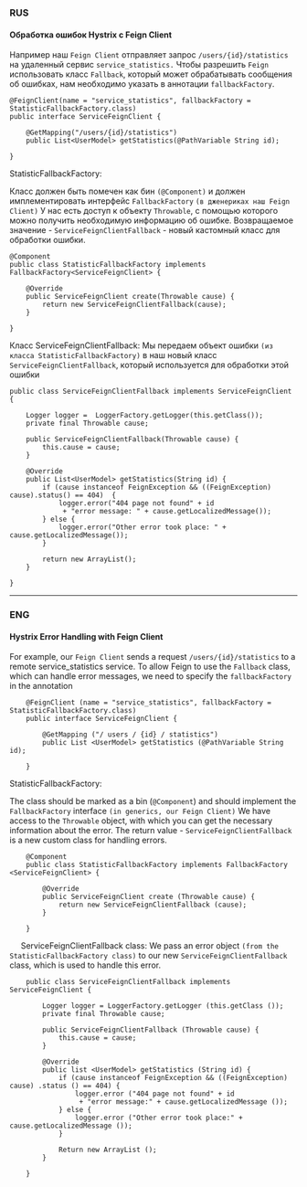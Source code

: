 ### RUS

#### Обработка ошибок Hystrix с Feign Client

Например наш `Feign Client` отправляет запрос `/users/{id}/statistics` на удаленный сервис `service_statistics.`
Чтобы разрешить `Feign` использовать класс `Fallback`, который может обрабатывать сообщения об ошибках, нам необходимо указать в аннотации `fallbackFactory`.

    @FeignClient(name = "service_statistics", fallbackFactory = StatisticFallbackFactory.class)
    public interface ServiceFeignClient {
    
        @GetMapping("/users/{id}/statistics")
        public List<UserModel> getStatistics(@PathVariable String id);
    
    }

StatisticFallbackFactory:

Класс должен быть помечен как бин `(@Component)` и должен имплементировать интерфейс `FallbackFactory` `(в дженериках наш Feign Client)`
У нас есть доступ к объекту `Throwable`, с помощью которого можно получить необходимую информацию об ошибке.
Возвращаемое значение - `ServiceFeignClientFallback` - новый кастомный класс для обработки ошибки.

    @Component
    public class StatisticFallbackFactory implements FallbackFactory<ServiceFeignClient> {
        
        @Override
        public ServiceFeignClient create(Throwable cause) {
            return new ServiceFeignClientFallback(cause);
        }
        
    }
    
Класс ServiceFeignClientFallback:
Мы передаем объект ошибки `(из класса StatisticFallbackFactory)` в наш новый класс `ServiceFeignClientFallback`, который используется для обработки этой ошибки

    public class ServiceFeignClientFallback implements ServiceFeignClient {
        
        Logger logger =  LoggerFactory.getLogger(this.getClass());
        private final Throwable cause;
        
        public ServiceFeignClientFallback(Throwable cause) {
            this.cause = cause;
        }
    
        @Override
        public List<UserModel> getStatistics(String id) {
            if (cause instanceof FeignException && ((FeignException) cause).status() == 404)  {
                logger.error("404 page not found" + id
                 + "error message: " + cause.getLocalizedMessage());
            } else {
                logger.error("Other error took place: " + cause.getLocalizedMessage());
            }
            
            return new ArrayList();
        }
        
    }
    
____

### ENG

#### Hystrix Error Handling with Feign Client

For example, our `Feign Client` sends a request `/users/{id}/statistics` to a remote service_statistics service.
To allow Feign to use the `Fallback` class, which can handle error messages, we need to specify the `fallbackFactory` in the annotation

        @FeignClient (name = "service_statistics", fallbackFactory = StatisticFallbackFactory.class)
        public interface ServiceFeignClient {
        
            @GetMapping ("/ users / {id} / statistics")
            public List <UserModel> getStatistics (@PathVariable String id);
        
        }

StatisticFallbackFactory:

The class should be marked as a bin (`@Component`) and should implement the `FallbackFactory` interface `(in generics, our Feign Client)`
We have access to the `Throwable` object, with which you can get the necessary information about the error.
The return value - `ServiceFeignClientFallback` is a new custom class for handling errors.

        @Component
        public class StatisticFallbackFactory implements FallbackFactory <ServiceFeignClient> {
            
            @Override
            public ServiceFeignClient create (Throwable cause) {
                return new ServiceFeignClientFallback (cause);
            }
            
        }
    
ServiceFeignClientFallback class:
We pass an error object `(from the StatisticFallbackFactory class)` to our new `ServiceFeignClientFallback` class, which is used to handle this error.

        public class ServiceFeignClientFallback implements ServiceFeignClient {
            
            Logger logger = LoggerFactory.getLogger (this.getClass ());
            private final Throwable cause;
            
            public ServiceFeignClientFallback (Throwable cause) {
                this.cause = cause;
            }
        
            @Override
            public list <UserModel> getStatistics (String id) {
                if (cause instanceof FeignException && ((FeignException) cause) .status () == 404) {
                    logger.error ("404 page not found" + id
                     + "error message:" + cause.getLocalizedMessage ());
                } else {
                    logger.error ("Other error took place:" + cause.getLocalizedMessage ());
                }
                
                Return new ArrayList ();
            }
            
        }